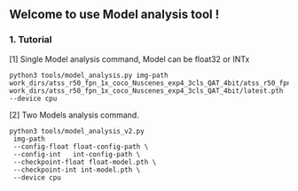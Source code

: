 ## Welcome to use Model analysis tool !

### 1. Tutorial

[1] Single Model analysis command, Model can be float32 or INTx


```
python3 tools/model_analysis.py img-path work_dirs/atss_r50_fpn_1x_coco_Nuscenes_exp4_3cls_QAT_4bit/atss_r50_fpn_1x_coco_Nuscenes_exp4_3cls_QAT_4bit.py  work_dirs/atss_r50_fpn_1x_coco_Nuscenes_exp4_3cls_QAT_4bit/latest.pth --device cpu
```

[2] Two Models analysis command.

```
python3 tools/model_analysis_v2.py 
 img-path
 --config-float float-config-path \
 --config-int   int-config-path \
 --checkpoint-float float-model.pth \ 
 --checkpoint-int int-model.pth \
 --device cpu
```